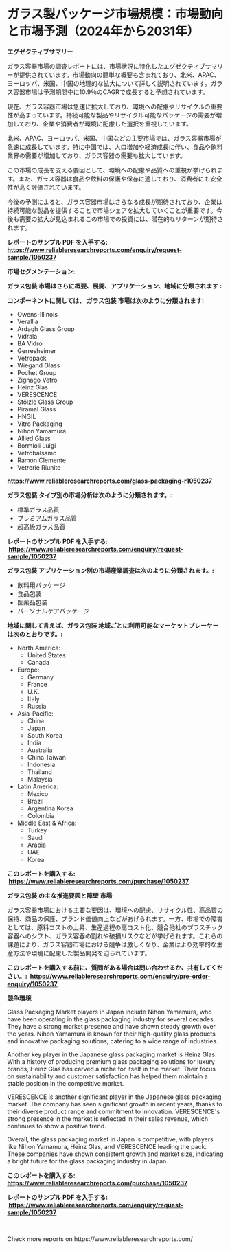 <p><h1>ガラス製パッケージ市場規模：市場動向と市場予測（2024年から2031年）</h1></p><p><strong>エグゼクティブサマリー</strong></p>
<p><p>ガラス容器市場の調査レポートには、市場状況に特化したエグゼクティブサマリーが提供されています。市場動向の簡単な概要も含まれており、北米、APAC、ヨーロッパ、米国、中国の地理的な拡大について詳しく説明されています。ガラス容器市場は予測期間中に10.9％のCAGRで成長すると予想されています。</p><p>現在、ガラス容器市場は急速に拡大しており、環境への配慮やリサイクルの重要性が高まっています。持続可能な製品やリサイクル可能なパッケージの需要が増加しており、企業や消費者が環境に配慮した選択を重視しています。</p><p>北米、APAC、ヨーロッパ、米国、中国などの主要市場では、ガラス容器市場が急速に成長しています。特に中国では、人口増加や経済成長に伴い、食品や飲料業界の需要が増加しており、ガラス容器の需要も拡大しています。</p><p>この市場の成長を支える要因として、環境への配慮や品質への重視が挙げられます。また、ガラス容器は食品や飲料の保護や保存に適しており、消費者にも安全性が高く評価されています。</p><p>今後の予測によると、ガラス容器市場はさらなる成長が期待されており、企業は持続可能な製品を提供することで市場シェアを拡大していくことが重要です。今後も需要の拡大が見込まれるこの市場での投資には、潜在的なリターンが期待されます。</p></p>
<p><strong>レポートのサンプル PDF を入手する: <a href="https://www.reliableresearchreports.com/enquiry/request-sample/1050237">https://www.reliableresearchreports.com/enquiry/request-sample/1050237</a></strong></p>
<p><strong>市場セグメンテーション:</strong></p>
<p><strong> ガラス包装 市場はさらに概要、展開、アプリケーション、地域に分類されます :</strong></p>
<p><strong>コンポーネントに関しては、 ガラス包装 市場は次のように分類されます: &nbsp;</strong></p>
<p><ul><li>Owens-Illinois</li><li>Verallia</li><li>Ardagh Glass Group</li><li>Vidrala</li><li>BA Vidro</li><li>Gerresheimer</li><li>Vetropack</li><li>Wiegand Glass</li><li>Pochet Group</li><li>Zignago Vetro</li><li>Heinz Glas</li><li>VERESCENCE</li><li>Stölzle Glass Group</li><li>Piramal Glass</li><li>HNGIL</li><li>Vitro Packaging</li><li>Nihon Yamamura</li><li>Allied Glass</li><li>Bormioli Luigi</li><li>Vetrobalsamo</li><li>Ramon Clemente</li><li>Vetrerie Riunite</li></ul></p>
<p><strong><a href="https://www.reliableresearchreports.com/glass-packaging-r1050237">https://www.reliableresearchreports.com/glass-packaging-r1050237</a></strong></p>
<p><strong> ガラス包装 タイプ別の市場分析は次のように分類されます。:</strong></p>
<p><ul><li>標準ガラス品質</li><li>プレミアムガラス品質</li><li>超高級ガラス品質</li></ul></p>
<p><strong>レポートのサンプル PDF を入手する: &nbsp;<a href="https://www.reliableresearchreports.com/enquiry/request-sample/1050237">https://www.reliableresearchreports.com/enquiry/request-sample/1050237</a></strong></p>
<p><strong> ガラス包装 アプリケーション別の市場産業調査は次のように分類されます。:</strong></p>
<p><ul><li>飲料用パッケージ</li><li>食品包装</li><li>医薬品包装</li><li>パーソナルケアパッケージ</li></ul></p>
<p><strong>地域に関して言えば、ガラス包装 地域ごとに利用可能なマーケットプレーヤーは次のとおりです。:</strong></p>
<p><ul>
    <li>
        North America:
        <ul>
            <li>United States</li>
            <li>Canada</li>
        </ul>
    </li>
    <li>
        Europe:
        <ul>
            <li>Germany</li>
            <li>France</li>
            <li>U.K.</li>
            <li>Italy</li>
            <li>Russia</li>
        </ul>
    </li>
    <li>
        Asia-Pacific:
        <ul>
            <li>China</li>
            <li>Japan</li>
            <li>South Korea</li>
            <li>India</li>
            <li>Australia</li>
            <li>China Taiwan</li>
            <li>Indonesia</li>
            <li>Thailand</li>
            <li>Malaysia</li>
        </ul>
    </li>
    <li>
        Latin America:
        <ul>
            <li>Mexico</li>
            <li>Brazil</li>
            <li>Argentina Korea</li>
            <li>Colombia</li>
        </ul>
    </li>
    <li>
        Middle East & Africa:
        <ul>
            <li>Turkey</li>
            <li>Saudi</li>
            <li>Arabia</li>
            <li>UAE</li>
            <li>Korea</li>
        </ul>
    </li>
    </ul></p>
<p><strong>このレポートを購入する: &nbsp;<a href="https://www.reliableresearchreports.com/purchase/1050237">https://www.reliableresearchreports.com/purchase/1050237</a></strong></p>
<p><strong>ガラス包装 の主な推進要因と障壁 市場</strong></p>
<p><p>ガラス容器市場における主要な要因は、環境への配慮、リサイクル性、高品質の保持、商品の保護、ブランド価値向上などがあげられます。一方、市場での障害としては、原料コストの上昇、生産過程の高コスト化、競合他社のプラスチック容器へのシフト、ガラス容器の割れや破損リスクなどが挙げられます。これらの課題により、ガラス容器市場における競争は激しくなり、企業はより効率的な生産方法や環境に配慮した製品開発を迫られています。</p></p>
<p><strong>このレポートを購入する前に、質問がある場合は問い合わせるか、共有してください。:&nbsp; <a href="https://www.reliableresearchreports.com/enquiry/pre-order-enquiry/1050237">https://www.reliableresearchreports.com/enquiry/pre-order-enquiry/1050237</a></strong></p>
<p><strong>競争環境</strong></p>
<p><p>Glass Packaging Market players in Japan include Nihon Yamamura, who have been operating in the glass packaging industry for several decades. They have a strong market presence and have shown steady growth over the years. Nihon Yamamura is known for their high-quality glass products and innovative packaging solutions, catering to a wide range of industries.</p><p>Another key player in the Japanese glass packaging market is Heinz Glas. With a history of producing premium glass packaging solutions for luxury brands, Heinz Glas has carved a niche for itself in the market. Their focus on sustainability and customer satisfaction has helped them maintain a stable position in the competitive market.</p><p>VERESCENCE is another significant player in the Japanese glass packaging market. The company has seen significant growth in recent years, thanks to their diverse product range and commitment to innovation. VERESCENCE's strong presence in the market is reflected in their sales revenue, which continues to show a positive trend.</p><p>Overall, the glass packaging market in Japan is competitive, with players like Nihon Yamamura, Heinz Glas, and VERESCENCE leading the pack. These companies have shown consistent growth and market size, indicating a bright future for the glass packaging industry in Japan.</p></p>
<p><strong>このレポートを購入する: &nbsp; <a href="https://www.reliableresearchreports.com/purchase/1050237">https://www.reliableresearchreports.com/purchase/1050237</a></strong></p>
<p><strong>レポートのサンプル PDF を入手する: &nbsp;<a href="https://www.reliableresearchreports.com/enquiry/request-sample/1050237">https://www.reliableresearchreports.com/enquiry/request-sample/1050237</a></strong><strong></strong></p>
<p>&nbsp;</p>
<p>Check more reports on https://www.reliableresearchreports.com/</p>